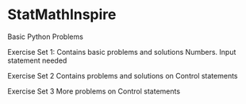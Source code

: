 # StatMathInspire
Basic Python Problems

Exercise Set 1:
Contains basic problems and solutions Numbers. Input statement needed

Exercise  Set 2
Contains problems and solutions on Control statements

Exercise Set 3
More problems on Control statements
